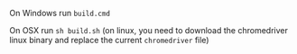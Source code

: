 
On Windows run `build.cmd`

On OSX run `sh build.sh` (on linux, you need to download the chromedriver linux binary and replace the current `chromedriver` file)


